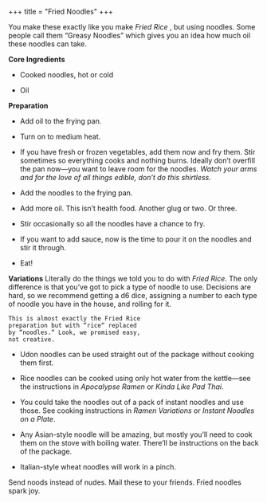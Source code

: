 +++
title = "Fried Noodles"
+++

You make these exactly like you make _Fried Rice_ , but using noodles. Some
people call them “Greasy Noodles” which gives you an idea how much oil
these noodles can take.

**Core Ingredients**
- Cooked noodles, hot or cold

- Oil

**Preparation**
- Add oil to the frying pan.

- Turn on to medium heat.

- If you have fresh or frozen vegetables, add them now and fry them. Stir
sometimes so everything cooks and nothing burns. Ideally don’t overfill
the pan now—you want to leave room for the noodles. _Watch your arms
and for the love of all things edible, don’t do this shirtless._

- Add the noodles to the frying pan.

- Add more oil. This isn’t health food. Another glug or two. Or three.

- Stir occasionally so all the noodles have a chance to fry.

- If you want to add sauce, now is the time to pour it on the noodles and
stir it through.

- Eat!

**Variations**
Literally do the things we told you to do with _Fried Rice_. The only difference
is that you’ve got to pick a type of noodle to use. Decisions are hard, so we
recommend getting a d6 dice, assigning a number to each type of noodle you
have in the house, and rolling for it.

```
This is almost exactly the Fried Rice
preparation but with “rice“ replaced
by “noodles.“ Look, we promised easy,
not creative.
```


- Udon noodles can be used straight out of the package without cooking
them first.

- Rice noodles can be cooked using only hot water from the kettle—see the
instructions in _Apocalypse Ramen_ or _Kinda Like Pad Thai_.

- You could take the noodles out of a pack of instant noodles and use
those. See cooking instructions in _Ramen Variations_ or _Instant Noodles on a
Plate_.

- Any Asian-style noodle will be amazing, but mostly you’ll need to cook
them on the stove with boiling water. There’ll be instructions on the
back of the package.

- Italian-style wheat noodles will work in a pinch.

Send noods instead of nudes. Mail these to your friends. Fried noodles
spark joy.